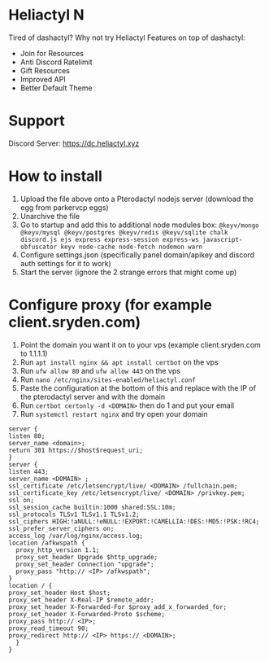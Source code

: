 # Heliactyl N

Tired of dashactyl? Why not try Heliactyl
Features on top of dashactyl:
- Join for Resources
- Anti Discord Ratelimit
- Gift Resources
- Improved API
- Better Default Theme

# Support

Discord Server: https://dc.heliactyl.xyz

# How to install

1. Upload the file above onto a Pterodactyl nodejs server (download the egg from parkervcp eggs)
2. Unarchive the file
3. Go to startup and add this to additional node modules box:
`@keyv/mongo @keyv/mysql @keyv/postgres @keyv/redis @keyv/sqlite chalk discord.js ejs express express-session express-ws javascript-obfuscator keyv node-cache node-fetch nodemon warn`
4. Configure settings.json (specifically panel domain/apikey and discord auth settings for it to work)
5. Start the server (ignore the 2 strange errors that might come up)

# Configure proxy (for example client.sryden.com)

1. Point the domain you want it on to your vps (example client.sryden.com to 1.1.1.1)
2. Run `apt install nginx && apt install certbot` on the vps
3. Run `ufw allow 80` and `ufw allow 443` on the vps
4. Run `nano /etc/nginx/sites-enabled/heliactyl.conf`
5. Paste the configuration at the bottom of this and replace <heliactyl> with the IP of the pterodactyl server and <domain> with the domain
6. Run `certbot certonly -d <DOMAIN>` then do 1 and put your email
7. Run `systemctl restart nginx` and try open your domain
```
server {
listen 80;
server_name <domain>;
return 301 https://$host$request_uri;
}
server {
listen 443;
server_name <DOMAIN> ;
ssl_certificate /etc/letsencrypt/live/ <DOMAIN> /fullchain.pem;
ssl_certificate_key /etc/letsencrypt/live/ <DOMAIN> /privkey.pem;
ssl on;
ssl_session_cache builtin:1000 shared:SSL:10m;
ssl_protocols TLSv1 TLSv1.1 TLSv1.2;
ssl_ciphers HIGH:!aNULL:!eNULL:!EXPORT:!CAMELLIA:!DES:!MD5:!PSK:!RC4;
ssl_prefer_server_ciphers on;
access_log /var/log/nginx/access.log;
location /afkwspath {
  proxy_http_version 1.1;
  proxy_set_header Upgrade $http_upgrade;
  proxy_set_header Connection "upgrade";
  proxy_pass "http:// <IP> /afkwspath";
}
location / {
proxy_set_header Host $host;
proxy_set_header X-Real-IP $remote_addr;
proxy_set_header X-Forwarded-For $proxy_add_x_forwarded_for;
proxy_set_header X-Forwarded-Proto $scheme;
proxy_pass http:// <IP>;
proxy_read_timeout 90;
proxy_redirect http:// <IP> https:// <DOMAIN>;
  }
}
